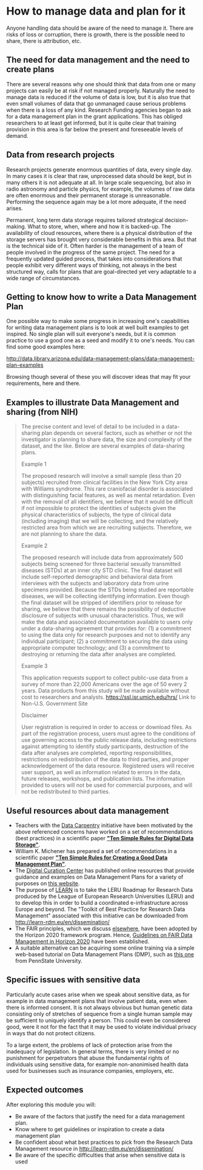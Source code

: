 How to manage data and plan for it
==================================
Anyone handling data should be aware of the need to manage it. There are risks of loss or corruption, there is growth, there is the possible need to share, there is attribution, etc.

The need for data management and the need to create plans
---------------------------------------------------------
There are several reasons why one should think that data from one or many projects can easily be at risk if not managed properly. Naturally the need to manage data is reduced if the volume of data is low, but it is also true that even small volumes of data that go unmanaged cause serious problems when there is a loss of any kind. Research Funding agencies began to ask for a data management plan in the grant applications. This has obliged researchers to at least get informed, but it is quite clear that training provision in this area is far below the present and foreseeable levels of demand.

Data from research projects
--------------------------
Research projects generate enormous quantities of data, every single day. In many cases it is clear that raw, unprocessed data should be kept, but in many others it is not adequate at all. In large scale sequencing, but also in radio astronomy and particle physics, for example, the volumes of raw data are often enormous and their permanent storage is unreasonable. Performing the sequence again may be a lot more adequate, if the need arises.

Permanent, long term data storage requires tailored strategical decision-making. What to store, when, where and how it is backed-up. The availability of cloud resources, where there is a physical distribution of the storage servers has brought very considerable benefits in this area. But that is the technical side of it. Often harder is the management of a team of people involved in the progress of the same project. The need for a frequently updated guided process, that takes into considerations that people exhibit very different ways of thinking, not always in the best structured way, calls for plans that are goal-directed yet very adaptable to a wide range of circumstances.

Getting to know how to write a Data Management Plan
---------------------------------------------------
One possible way to make some progress in increasing one's capabilities for writing data management plans is to look at well built examples to get inspired. No single plan will suit everyone's needs, but it is common practice to use a good one as a seed and modify it to one's needs. You can find some good examples here: 

http://data.library.arizona.edu/data-management-plans/data-management-plan-examples

Browsing though several of these you will discover ideas that may fit your requirements, here and there.

Examples to illustrate Data Management and sharing (from NIH)
-------------------------------------------------------------
>The precise content and level of detail to be included in a data-sharing plan depends on several factors, such as whether or not the investigator is planning to share data, the size and complexity of the dataset, and the like. Below are several examples of data-sharing plans.
>
>Example 1
>
>The proposed research will involve a small sample (less than 20 subjects) recruited from clinical facilities in the New York City area with Williams syndrome. This rare craniofacial disorder is associated with distinguishing facial features, as well as mental retardation. Even with the removal of all identifiers, we believe that it would be difficult if not impossible to protect the identities of subjects given the physical characteristics of subjects, the type of clinical data (including imaging) that we will be collecting, and the relatively restricted area from which we are recruiting subjects. Therefore, we are not planning to share the data.
>
>Example 2
>
>The proposed research will include data from approximately 500 subjects being screened for three bacterial sexually transmitted diseases (STDs) at an inner city STD clinic. The final dataset will include self-reported demographic and behavioral data from interviews with the subjects and laboratory data from urine specimens provided. Because the STDs being studied are reportable diseases, we will be collecting identifying information. Even though the final dataset will be stripped of identifiers prior to release for sharing, we believe that there remains the possibility of deductive disclosure of subjects with unusual characteristics. Thus, we will make the data and associated documentation available to users only under a data-sharing agreement that provides for: (1) a commitment to using the data only for research purposes and not to identify any individual participant; (2) a commitment to securing the data using appropriate computer technology; and (3) a commitment to destroying or returning the data after analyses are completed.
>
>Example 3
>
>This application requests support to collect public-use data from a survey of more than 22,000 Americans over the age of 50 every 2 years. Data products from this study will be made available without cost to researchers and analysts. https://ssl.isr.umich.edu/hrs/ Link to Non-U.S. Government Site
>
>Disclaimer
>
>User registration is required in order to access or download files. As part of the registration process, users must agree to the conditions of use governing access to the public release data, including restrictions against attempting to identify study participants, destruction of the data after analyses are completed, reporting responsibilities, restrictions on redistribution of the data to third parties, and proper acknowledgement of the data resource. Registered users will receive user support, as well as information related to errors in the data, future releases, workshops, and publication lists. The information provided to users will not be used for commercial purposes, and will not be redistributed to third parties.

Useful resources about data management
--------------------------------------
- Teachers with the [Data Carpentry](http://www.datacarpentry.org/) initiative have been motivated by the above referenced concerns have worked on a set of recommendations (best practices) in a scientific paper [**"Ten Simple Rules for Digital Data Storage"**](../REFERENCES/README.md#Hart2016).
- William K. Michener has prepared a set of recommendations in a scientific paper [**"Ten Simple Rules for Creating a Good Data Management Plan"**](../REFERENCES/README.md#Michener2015).
- The [Digital Curation Center](http://www.dcc.ac.uk/) has published online resources that provide guidance and examples on Data Management Plans for a variety of purposes on [this website](http://www.dcc.ac.uk/resources/data-management-plans).
- The purpose of [LEARN](http://learn-rdm.eu/en/about/) is to take the LERU Roadmap for Research Data produced by the League of European Research Universities (LERU) and to develop this in order to build a coordinated e-infrastructure across Europe and beyond. The "Toolkit of Best Practice for Research Data Management" associated with this initiative can be downloaded from http://learn-rdm.eu/en/dissemination/
- The FAIR principles, which we discuss [elsewhere](../DATA_SHARING/README.md#the-fair-guiding-principles), have been adopted by the Horizon 2020 framework program. Hence, [Guidelines on FAIR Data Management in Horizon 2020]( http://ec.europa.eu/research/participants/data/ref/h2020/grants_manual/hi/oa_pilot/h2020-hi-oa-data-mgt_en.pdf) have been established.
- A suitable alternative can be acquiring some online training via a simple web-based tutorial on Data Management Plans (DMP), such as [this one](https://www.e-education.psu.edu/dmpt/) from PennState University.

Specific issues with sensitive data
-----------------------------------
Particularly acute cases arise when we speak about sensitive data, as for example in data management plans that involve patient data, even when there is informed consent. It is not always obvious but human genetic data consisting only of stretches of sequence from a single human sample may be sufficient to uniquely identify a person. This could even be considered good, were it not for the fact that it may be used to violate individual privacy in ways that do not protect citizens. 

To a large extent, the problems of lack of protection arise from the inadequacy of legislation. In general terms, there is very limited or no punishment for perpetrators that abuse the fundamental rights of individuals using sensitive data, for example non-anonimised health data used for businesses such as insurance companies, employers, etc.

Expected outcomes
-----------------
After exploring this module you will:
- Be aware of the factors that justify the need for a data management plan.
- Know where to get guidelines or inspiration to create a data management plan
- Be confident about what best practices to pick from the Research Data Management resource in http://learn-rdm.eu/en/dissemination/
- Be aware of the specific difficulties that arise when sensitive data is used
